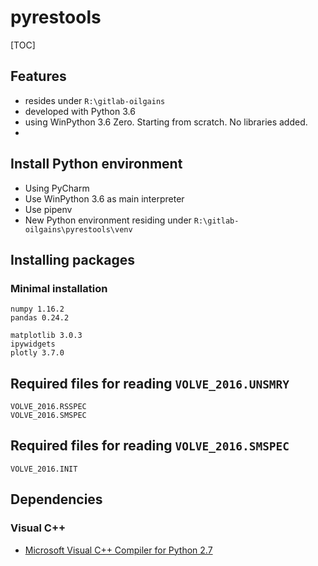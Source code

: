 # pyrestools

[TOC]

## Features

* resides under `R:\gitlab-oilgains`
* developed with Python 3.6
* using WinPython 3.6 Zero. Starting from scratch. No libraries added.
* 



## Install Python environment

* Using PyCharm
* Use WinPython 3.6 as main interpreter
* Use pipenv
* New Python environment residing under `R:\gitlab-oilgains\pyrestools\venv`

## Installing packages

### Minimal installation

```
numpy 1.16.2
pandas 0.24.2
```



```
matplotlib 3.0.3
ipywidgets
plotly 3.7.0
```





## Required files for reading `VOLVE_2016.UNSMRY`

```
VOLVE_2016.RSSPEC
VOLVE_2016.SMSPEC
```



## Required files for reading `VOLVE_2016.SMSPEC`



```
VOLVE_2016.INIT

```





## Dependencies

### Visual C++

* [Microsoft Visual C++ Compiler for Python 2.7](https://www.microsoft.com/en-us/download/confirmation.aspx?id=44266)

